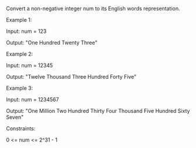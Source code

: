 Convert a non-negative integer num to its English words representation.

 

Example 1:

Input: num = 123

Output: "One Hundred Twenty Three"


Example 2:

Input: num = 12345

Output: "Twelve Thousand Three Hundred Forty Five"


Example 3:

Input: num = 1234567

Output: "One Million Two Hundred Thirty Four Thousand Five Hundred Sixty Seven"
 

Constraints:

0 <= num <= 2^31 - 1
